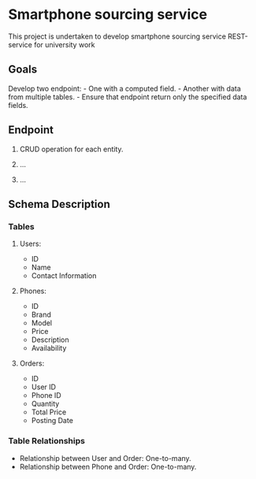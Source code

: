 # Smartphone sourcing service

This project is undertaken to develop smartphone sourcing service
REST-service for university work

## Goals

Develop two endpoint:
    - One with a computed field.
    - Another with data from multiple tables.
    - Ensure that endpoint return only the specified data fields.

## Endpoint

1. CRUD operation for each entity.

2. ...

3. ...

## Schema Description

### Tables

1. Users:
    - ID
    - Name
    - Contact Information

2. Phones:
    - ID
    - Brand
    - Model
    - Price
    - Description
    - Availability

3. Orders:
    - ID
    - User ID
    - Phone ID
    - Quantity
    - Total Price
    - Posting Date

### Table Relationships

- Relationship between User and Order: One-to-many.
- Relationship between Phone and Order: One-to-many.